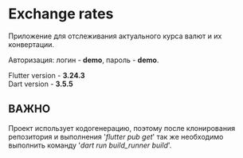 # Exchange rates

Приложение для отслеживания актуального курса валют и их конвертации. 

Авторизация: логин - **demo**, пароль - **demo**.

Flutter version - **3.24.3**<br/>
Dart version - **3.5.5**

## ВАЖНО

Проект использует кодогенерацию, поэтому после клонирования репозитория и выполнения '*flutter pub get*' так же необходимо выполнить команду '*dart run build_runner build*'.